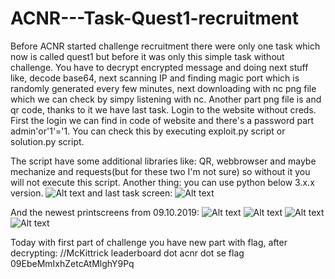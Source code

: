 # ACNR---Task-Quest1-recruitment
Before ACNR started challenge recruitment there were only one task which now is called 
quest1 but before it was only this simple task without challenge. You have to decrypt 
encrypted message and doing next stuff like, decode base64, next scanning IP and finding 
magic port which is randomly generated every few minutes, next downloading with 
nc png file which we can check by simpy listening with nc. Another part png file is and qr 
code, thanks to it we have last task. Login to the website without creds. First the login we 
can find in code of website and there's a password part admin'or'1'='1. You can check this by 
executing exploit.py script or solution.py script.

The script have some additional libraries like: QR, webbrowser and maybe mechanize and requests(but for these
two I'm not sure) so without it you will not execute this script. Another thing:
you can use python below 3.x.x version.
![Alt text](https://raw.githubusercontent.com/WolfMan12333/ACNR---Task-Quest1-reqruitment/master/mail/2.jpeg "Optional Title")
and last task screen:
![Alt text](https://raw.githubusercontent.com/WolfMan12333/ACNR---Task-Quest1-reqruitment/master/3.jpeg "Optional Title")

And the newest printscreens from 09.10.2019:
![Alt text](https://raw.githubusercontent.com/WolfMan12333/ACNR---Task-Quest1-reqruitment/master/newest-python-result.jpeg "Optional Title")
![Alt text](https://raw.githubusercontent.com/WolfMan12333/ACNR---Task-Quest1-reqruitment/master/newest-python-result-in-browser.jpeg "Optional Title")
![Alt text](https://raw.githubusercontent.com/WolfMan12333/ACNR---Task-Quest1-reqruitment/master/newest-python-result-in-browser2.jpeg "Optional Title")
![Alt text](https://raw.githubusercontent.com/WolfMan12333/ACNR---Task-Quest1-reqruitment/master/newest-python-result-in-browser3.jpeg "Optional Title")

Today with first part of challenge you have new part with flag, after decrypting:
//McKittrick leaderboard dot acnr dot se flag 09EbeMmIxhZetcAtMlghY9Pq


